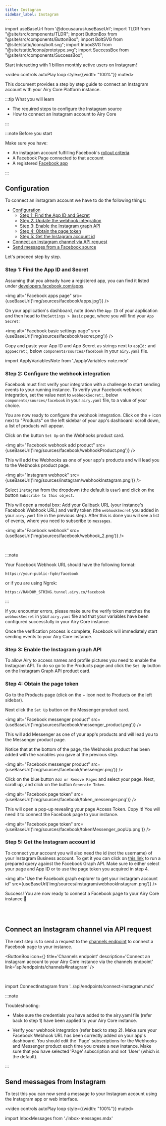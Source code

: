```yaml
---
title: Instagram
sidebar_label: Instagram
---
```


import useBaseUrl from '@docusaurus/useBaseUrl';
import TLDR from "@site/src/components/TLDR";
import ButtonBox from "@site/src/components/ButtonBox";
import BoltSVG from "@site/static/icons/bolt.svg";
import InboxSVG from "@site/static/icons/prototype.svg";
import SuccessBox from "@site/src/components/SuccessBox";

<TLDR>

Start interacting with 1 billion monthly active users on Instagram!

</TLDR>

<video controls autoPlay loop style={{width: "100%"}} muted>

<source src="https://s3.amazonaws.com/assets.airy.co/docs/instagram.mp4" type="video/mp4"/>  
 <source src="https://s3.amazonaws.com/assets.airy.co/docs/instagram.webm" type="video/webm"/>
</video>

This document provides a step by step guide to connect an Instagram account with your Airy
Core Platform instance.

:::tip What you will learn

- The required steps to configure the Instagram source
- How to connect an Instagram account to Airy Core

:::

:::note Before you start

Make sure you have:

- An instagram account fulfilling Facebook's [rollout criteria](https://developers.facebook.com/docs/messenger-platform/instagram/rollout)
- A Facebook Page connected to that account
- A registered [Facebook app](https://developers.facebook.com/docs/apps#register)

:::

## Configuration

To connect an instagram account we have to do the following things:

- [Configuration](#configuration)
  - [Step 1: Find the App ID and Secret](#step-1-find-the-app-id-and-secret)
  - [Step 2: Update the webhook integration](#step-2-configure-the-webhook-integration)
  - [Step 3: Enable the Instagram graph API](#step-3-enable-the-instagram-graph-api)
  - [Step 4: Obtain the page token](#step-4-obtain-the-page-token)
  - [Step 5: Get the Instagram account id](#step-5-get-the-instagram-account-id)
- [Connect an Instagram channel via API request](#connect-an-instagram-channel-via-api-request)
- [Send messages from a Facebook source](#send-messages-from-instagram)

Let's proceed step by step.

### Step 1: Find the App ID and Secret

Assuming that you already have a registered app, you can find it listed under [developers.facebook.com/apps](https://developers.facebook.com/apps/).

<img alt="Facebook apps page" src={useBaseUrl('img/sources/facebook/apps.jpg')} />

On your application's dashboard, note down the `App ID` of your application and then head to the`Settings > Basic` page, where you will find your `App Secret`:

<img alt="Facebook basic settings page" src={useBaseUrl('img/sources/facebook/secret.png')} />

Copy and paste your App ID and App Secret as strings next to `appId:` and `appSecret:`, below `components/sources/facebook` in your `airy.yaml` file.

import ApplyVariablesNote from './applyVariables-note.mdx'

<ApplyVariablesNote />

### Step 2: Configure the webhook integration

Facebook must first verify your integration with a challenge to start sending events to your running instance. To verify your Facebook webhook integration, set the value next to `webhookSecret:`, below `components/sources/facebook` in your `airy.yaml` file, to a value of your choice.

You are now ready to configure the webhook integration. Click on the + icon next to "Products" on the left sidebar of your app's dashboard: scroll down, a list of products will appear.

Click on the button `Set Up` on the Webhooks product card.

<img alt="Facebook webhook add product" src={useBaseUrl('img/sources/facebook/webhookProduct.png')} />

This will add the Webhooks as one of your app's products and will lead you to the Webhooks product page.

<img alt="Instagram webhook" src={useBaseUrl('img/sources/instagram/webhookInstagram.png')} />

Select `Instagram` from the dropdown (the default is `User`) and click on the button `Subscribe to this object`.

This will open a modal box: Add your Callback URL (your instance's Facebook Webhook URL) and verify token (the `webhookSecret` you added in your `airy.yaml` file in the previous step). After this is done you will see a list of events, where you need to subscribe to `messages`.

<img alt="Facebook webhook" src={useBaseUrl('img/sources/facebook/webhook_2.png')} />

<br />

:::note

Your Facebook Webhook URL should have the following format:

```
https://your-public-fqdn/facebook
```

or if you are using Ngrok:

```
https://RANDOM_STRING.tunnel.airy.co/facebook
```

:::

If you encounter errors, please make sure the verify token matches the
`webhookSecret` in your `airy.yaml` file and that your variables have been
configured successfully in your Airy Core instance.

<ApplyVariablesNote />

Once the verification process is complete, Facebook will immediately
start sending events to your Airy Core instance.

### Step 3: Enable the Instagram graph API

To allow Airy to access names and profile pictures you need to enable the Instagram API. To do so go to the Products page and click the `Set Up` button on the Instagram Graph API product card.

### Step 4: Obtain the page token

Go to the Products page (click on the + icon next to Products on the left sidebar).

Next click the `Set Up` button on the Messenger product card.

<img alt="Facebook messenger product" src={useBaseUrl('img/sources/facebook/messenger_product.png')} />

This will add Messenger as one of your app's products and will lead you to the Messenger product page.

Notice that at the bottom of the page, the Webhooks product has been added with the variables you gave at the previous step.

<img alt="Facebook messenger product" src={useBaseUrl('img/sources/facebook/messenger.png')} />

Click on the blue button `Add or Remove Pages` and select your page. Next, scroll up, and click on the button `Generate Token`.

<img alt="Facebook page token" src={useBaseUrl('img/sources/facebook/token_messenger.png')} />

This will open a pop-up revealing your page Access Token. Copy it! You will need it to connect the Facebook page to your instance.

<img alt="Facebook page token" src={useBaseUrl('img/sources/facebook/tokenMessenger_popUp.png')} />

### Step 5: Get the Instagram account id

To connect your account you will also need the id (not the username) of your Instagram Business account. To get
it you can click on [this link](https://developers.facebook.com/tools/explorer/?method=GET&path=me%3Ffields%3Dinstagram_business_account&version=v11.0) to run a prepared query against the Facebook Graph API. Make sure
to either select your page and App ID or to use the page token you acquired in step 4.

<img alt="Use the Facebook graph explorer to get your instagram account id" src={useBaseUrl('img/sources/instagram/webhookInstagram.png')} />

<SuccessBox>

Success! You are now ready to connect a Facebook page to your Airy Core instance 🎉

</SuccessBox>

<br />
<br />

## Connect an Instagram channel via API request

The next step is to send a request to the [channels endpoint](/api/endpoints/channels#facebook) to connect a Facebook page to your instance.

<ButtonBox
icon={<BoltSVG />}
title='Channels endpoint'
description='Connect an instagram account to your Airy Core instance via the channels endpoint'
link='api/endpoints/channels#instagram'
/>

<br />

import ConnectInstagram from '../api/endpoints/connect-instagram.mdx'

<ConnectInstagram />

:::note

Troubleshooting:

- Make sure the credentials you have added to the airy.yaml file (refer back to step 1) have been applied to your Airy Core instance.

- Verify your webhook integration (refer back to step 2). Make sure your Facebook Webhook URL has been correctly added on your app's dashboard. You should edit the 'Page' subscriptions for the Webhooks and Messenger product each time you create a new instance. Make sure that you have selected 'Page' subscription and not 'User' (which is the default).

:::

## Send messages from Instagram

To test this you can now send a message to your Instagram account using the Instagram app or web interface.

<video controls autoPlay loop style={{width: "100%"}} muted>

<source src="https://s3.amazonaws.com/assets.airy.co/docs/instagram.mp4" type="video/mp4"/>  
 <source src="https://s3.amazonaws.com/assets.airy.co/docs/instagram.webm" type="video/webm"/>
</video>

import InboxMessages from './inbox-messages.mdx'

<InboxMessages />
